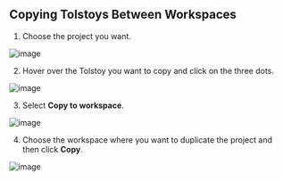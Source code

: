 ## Copying Tolstoys Between Workspaces

1. Choose the project you want.

![image](https://github.com/user-attachments/assets/09d75e7b-0380-47b6-8d7e-7e65fe392671)

2. Hover over the Tolstoy you want to copy and click on the three dots.

![image](https://github.com/user-attachments/assets/70c550cc-6551-4046-be6a-673a5eef1e89)

3. Select **Copy to workspace**.

![image](https://github.com/user-attachments/assets/44a2ac53-7308-4b6a-8223-5d98b86f8fd2)

4. Choose the workspace where you want to duplicate the project and then click **Copy**.

![image](https://github.com/user-attachments/assets/f957268b-bfb4-4e6b-82a2-5c06d4e47b57)